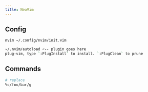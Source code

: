 ```yaml
---
title: NeoVim
---
```


## Config

```bash
nvim ~/.config/nvim/init.vim

~/.nvim/autoload <-- plugin goes here
plug-vim, type `:PlugInstall` to install. `:PlugClean` to prune
```

## Commands

```bash
# replace
%s/foo/bar/g
```

